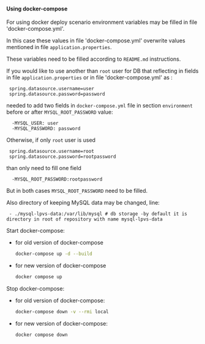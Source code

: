 
#### Using docker-compose
 
For using docker deploy scenario environment variables may be filled in file 'docker-compose.yml'.

In this case these values in file 'docker-compose.yml' overwrite values mentioned in file `application.properties`.

These variables need to be filled according to `README.md` instructions.


If you would like to use another than `root` user for DB that reflecting in fields in file `application.properties` or in file 'docker-compose.yml' as :
```
 spring.datasource.username=user
 spring.datasource.password=password  
```
 needed to add two fields in `docker-compose.yml` file in section `environment` before or after `MYSQL_ROOT_PASSWORD` value:
```
  -MYSQL_USER: user
  -MYSQL_PASSWORD: password
```
Otherwise, if only `root` user is used
```
 spring.datasource.username=root
 spring.datasource.password=rootpassword  
```
than only need to fill one field
```
  -MYSQL_ROOT_PASSWORD:rootpassword
```
 But in both cases `MYSQL_ROOT_PASSWORD` need to be filled.
 
 
Also directory of keeping MySQL data may be changed, line:
```
 - ./mysql-lpvs-data:/var/lib/mysql # db storage -by default it is directory in root of repository with name mysql-lpvs-data
```

Start docker-compose:
- for old version of docker-compose
   ```bash
   docker-compose up -d --build
   ```
- for new version of docker-compose
   ```bash
   docker compose up
   ```   
   
Stop docker-compose:
- for old version of docker-compose:
   ```bash
   docker-compose down -v --rmi local
   ```  
- for new version of docker-compose:
   ```bash
   docker compose down
   ``` 
